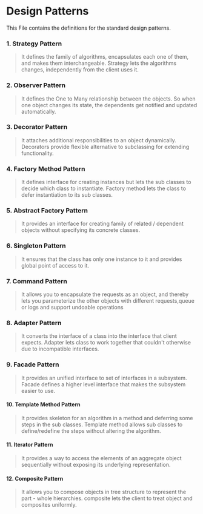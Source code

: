 Design Patterns
================

This File contains the definitions for the standard design patterns.

### 1. Strategy Pattern

> It defines the family of algorithms, encapsulates each one of them, and makes them interchangeable.
 Strategy lets the algorithms changes, independently from the client uses it.

### 2. Observer Pattern

> It defines the One to Many relationship between the objects. So when one object changes its state, the dependents get notified and updated automatically.

### 3. Decorator Pattern

> It attaches additional responsibilities to an object dynamically. Decorators provide flexible alternative to subclassing for extending functionality.

### 4. Factory Method Pattern

> It defines interface for creating instances but lets the sub classes to decide which class to instantiate. Factory method lets the class to defer instantiation to its sub classes.

### 5. Abstract Factory Pattern

> It provides an interface for creating family of related / dependent objects without specifying its concrete classes.

### 6. Singleton Pattern

> It ensures that the class has only one instance to it and provides global point of access to it.

### 7. Command Pattern

> It allows you to encapsulate the requests as an object, and thereby lets you parameterize the other objects with different requests,queue or logs and support undoable operations

### 8. Adapter Pattern

> It converts the interface of a class into the interface that client expects. Adapter lets class to work together that couldn't otherwise due to incompatible interfaces.

### 9. Facade Pattern

> It provides an unified interface to set of interfaces in a subsystem. Facade defines a higher level interface that makes the subsystem easier to use.

#### 10. Template Method Pattern

> It provides skeleton for an algorithm in a method and deferring some steps in the sub classes. Template method allows sub classes to define/redefine the steps without altering the algorithm.

#### 11. Iterator Pattern

> It provides a way to access the elements of an aggregate object sequentially without exposing its underlying representation.

#### 12. Composite Pattern

> It allows you to compose objects in tree structure to represent the part - whole hierarchies. composite lets the client to treat object and composites uniformly.

